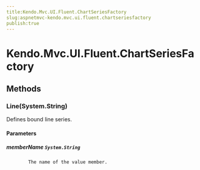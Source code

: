 ```yaml
---
title:Kendo.Mvc.UI.Fluent.ChartSeriesFactory
slug:aspnetmvc-kendo.mvc.ui.fluent.chartseriesfactory
publish:true
---
```


# Kendo.Mvc.UI.Fluent.ChartSeriesFactory

## Methods

### Line(System.String)
Defines bound line series.

#### Parameters

##### memberName `System.String`

            The name of the value member.
            